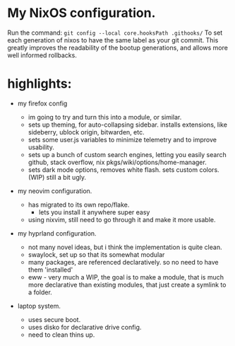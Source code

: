 # My NixOS configuration.

Run the command:
`git config --local core.hooksPath .githooks/`
To set each generation of nixos to have the same label as your git commit.
This greatly improves the readability of the bootup generations, and allows more well informed rollbacks.


# highlights:
- my firefox config
    - im going to try and turn this into a module, or similar.
    - sets up theming, for auto-collapsing sidebar. installs extensions, like sideberry, ublock origin, bitwarden, etc.
    - sets some user.js variables to minimize telemetry and to improve usability.
    - sets up a bunch of custom search engines, letting you easily search github, stack overflow, nix pkgs/wiki/options/home-manager.
    - sets dark mode options, removes white flash. sets custom colors. (WIP) still a bit ugly.
- my neovim configuration.
    - has migrated to its own repo/flake.
        - lets you install it anywhere super easy
    - using nixvim, still need to go through it and make it more usable.

- my hyprland configuration.
    - not many novel ideas, but i think the implementation is quite clean.
    - swaylock, set up so that its somewhat modular
    - many packages, are referenced declaratively. so no need to have them 'installed'
    - eww - very much a WIP, the goal is to make a module, that is much more declarative than existing modules, that just create a symlink to a folder.

- laptop system.
    - uses secure boot.
    - uses disko for declarative drive config.
    - need to clean thins up.


